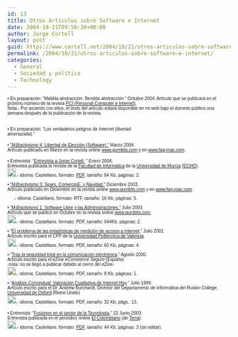 ```yaml
---
id: 13
title: Otros Artí­culos sobre Software e Internet
date: 2004-10-21T09:50:38+00:00
author: Jorge Cortell
layout: post
guid: https://www.cortell.net/2004/10/21/otros-articulos-sobre-software-e-internet/
permalink: /2004/10/21/otros-articulos-sobre-software-e-internet/
categories:
  - General
  - Sociedad y polí­tica
  - Technology
---
```

<font size="1" face="Verdana, Arial, Helvetica, sans-serif">• En preparación: “Maldita abstracción. Bendita abstracción ” Octubre 2004. Artículo que se publicará en el próximo número de la revista <a href="https://www.hobbypress.com/personalcomputer&internet/" target="_blank">PCI (Personal Computer e Internet)</a>.<br /> Nota.- Por acuerdo con ellos, el texto del artículo estará disponible en mi web bajo el dominio público una semana después de la publicación de la revista.</font>
   
<font size="1" face="Verdana, Arial, Helvetica, sans-serif"><br /> • En preparación: “Los verdaderos peligros de Internet (libertad<br /> amenazada).”</font>

<font size="1" face="Verdana, Arial, Helvetica, sans-serif">• <a href="https://homepage.mac.com/jorgecortell/docs/libertadsoft.rtf" target="_blank">“M@activismo 4: Libertad de Elección (Software).”</a> Marzo 2004.<br /> Artículo publicado en Marzo en la revista online <a href="https://www.gumbits.com" target="_blank">www.gumbits.com</a> y en <a href="//www.faq-mac.com/" target="_blank">www.faq-mac.com</a>.</p> 

<p>
  • Entrevista: “<a href="https://homepage.mac.com/jorgecortell/docs/EntrevistaEcho12.pdf">Entrevista a Jorge Cortell </a>.” Enero 2004.<br /> Entrevista publicada la revsita de la <a href="https://homepage.mac.com/jorgecortell/https://dafi.dif.um.es" target="_blank">Facultad de Informática</a> de la <a href="https://www.um.es" target="_blank">Universidad de Murcia</a> {<a href="https://homepage.mac.com/jorgecortell/https://dafi.dif.um.es/revista" target="_blank">ECHO</a>}.<br /> <a href="https://homepage.mac.com/jorgecortell/docs/EntrevistaEcho12.pdf" target="_blank"><img src="https://homepage.mac.com/jorgecortell/images/pdf.gif" width="19" height="19" border="0" /></a>.- idioma: Castellano, formato: <a href="https://homepage.mac.com/jorgecortell/docs/EntrevistaEcho12.pdf">PDF</a>, tamaño: 84 Kb, páginas: 2.
</p>

<p>
  • <a href="https://homepage.mac.com/jorgecortell/docs/Spam.rtf" target="_blank">“M@activismo 3: Spam, ComercioE, y Navidad.”</a> Diciembre 2003.<br /> Artículo publicado en Diciembre en la revista online <a href="https://www.gumbits.com" target="_blank">www.gumbits.com</a> y en <a href="https://www.faq-mac.com/mt/archives/006631.php" target="_blank">www.faq-mac.com</a>.<br /> <a href="https://homepage.mac.com/jorgecortell/docs/Spam.rtf" target="_blank"><img src="https://homepage.mac.com/jorgecortell/images/rtf.gif" width="14" height="18" border="0" /></a>.- idioma: Castellano, formato: RTF, tamaño: 16 Kb, páginas: 5.
</p>

<p>
  • <a href="https://homepage.mac.com/jorgecortell/docs/mactivismo1.pdf" target="_blank">“M@activismo 1: Software Libre y las Administraciones.”</a> Julio 2003.<br /> Artículo que se publicó en Octubre en la revista online <a href="https://www.gumbits.com" target="_blank">www.gumbits.com</a>.<br /> <a href="https://homepage.mac.com/jorgecortell/docs/mactivismo1.pdf" target="_blank"><img src="https://homepage.mac.com/jorgecortell/images/pdf.gif" width="19" height="19" border="0" /></a>.- idioma: Castellano, formato: PDF, tamaño: 644Kb, páginas: 2.
</p>

<p>
  • “<a href="https://homepage.mac.com/jorgecortell/docs/problemastatsnet.pdf" target="_blank">El problema de las estadísticas de medición de acceso a Internet</a>.” Julio 2001.<br /> Artículo escrito para el CFP de la <a href="https://www.upv.es" target="_blank">Universidad Politécnica de Valencia</a>.<br /> <a href="https://homepage.mac.com/jorgecortell/docs/problemastatsnet.pdf" target="_blank"><img src="https://homepage.mac.com/jorgecortell/images/pdf.gif" width="19" height="19" border="0" /></a>.- idioma: Castellano, formato: PDF, tamaño: 60 Kb, páginas: 4.
</p>

<p>
  • “<a href="https://homepage.mac.com/jorgecortell/docs/encrypt.pdf" target="_blank">Tras la seguridad total en la comunicación electrónica</a>.” Agosto 2000.<br /> Artículo escrito para el eZine <i>eCommerce Seguro</i> (España)<br /> -nota: no se llegó a publicar debido al cierre del eZine-<br /> <a href="https://homepage.mac.com/jorgecortell/docs/encrypt.pdf" target="_blank"><img src="https://homepage.mac.com/jorgecortell/images/pdf.gif" width="19" height="19" border="0" /></a>.- idioma: Castellano, formato: PDF, tamaño: 8 Kb, páginas: 1.
</p>

<p>
  • “<a href="https://homepage.mac.com/jorgecortell/docs/analired.pdf" target="_blank">Análisis Conceptual: Valoración Cualitativa de Internet Hoy</a>.” Julio 1999.<br /> Artículo escrito para el Dr. Andrew Burchardt, Director del Departamento de Informática del Ruskin College, <a href="https://www.ox.ac.uk" target="_blank">Universidad de Oxford</a> (Reino Unido)<br /> <a href="https://homepage.mac.com/jorgecortell/docs/analired.pdf" target="_blank"><img src="https://homepage.mac.com/jorgecortell/images/pdf.gif" width="19" height="19" border="0" /></a>.- idioma: Castellano, formato: PDF, tamaño: 32 Kb, págs.: 13.
</p>

<p>
  • Entrevista: “<a href="https://homepage.mac.com/jorgecortell/docs/elcolombiano22jun03.pdf" target="_blank">Fusiones en el sector de la Tecnología</a>.” 22 Junio 2003.<br /> Entrevista publicada en el periódico online <a href="https://www.elcolombiano.terra.com.co">El Colombiano</a> (de <a href="https://www.terra.es" target="_blank">Terra</a>).<br /> <a href="https://homepage.mac.com/jorgecortell/docs/elcolombiano22jun03.pdf" target="_blank"><img src="https://homepage.mac.com/jorgecortell/images/pdf.gif" width="19" height="19" border="0" /></a>.- idioma: Castellano, formato: <a href="https://homepage.mac.com/jorgecortell/docs/elcolombiano1.pdf">PDF</a>, tamaño: 44 Kb, páginas: 3 (sin editar). </font>
</p>
